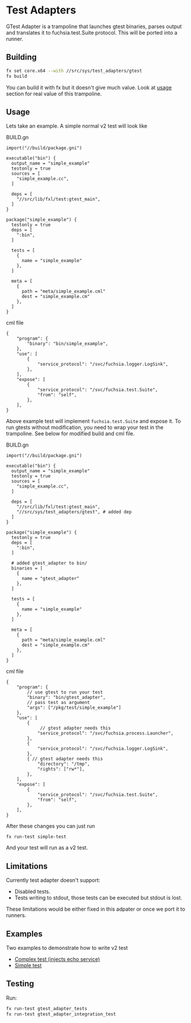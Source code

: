 
# Test Adapters

GTest Adapter is a trampoline that launches gtest binaries, parses output and
translates it to fuchsia.test.Suite protocol. This will be ported into a runner.

## Building

```bash
fx set core.x64 --with //src/sys/test_adapters/gtest
fx build
```

You can build it with fx but it doesn't give much value. Look at [usage](#usage)
section for real value of this trampoline.

## Usage

Lets take an example. A simple normal v2 test will look like

BUILD.gn
```gn
import("//build/package.gni")

executable("bin") {
  output_name = "simple_example"
  testonly = true
  sources = [
    "simple_example.cc",
  ]

  deps = [
    "//src/lib/fxl/test:gtest_main",
  ]
}

package("simple_example") {
  testonly = true
  deps = [
    ":bin",
  ]

  tests = [
    {
      name = "simple_example"
    },
  ]

  meta = [
    {
      path = "meta/simple_example.cml"
      dest = "simple_example.cm"
    },
  ]
}
```

cml file
```cml
{
    "program": {
        "binary": "bin/simple_example",
    },
    "use": [
        {
            "service_protocol": "/svc/fuchsia.logger.LogSink",
        },
    ],
    "expose": [
        {
            "service_protocol": "/svc/fuchsia.test.Suite",
            "from": "self",
        },
    ],
}
```

Above example test will implement `fuchsia.test.Suite` and expose it. To run
gtests without modification, you need to wrap your test in the trampoline. See
below for modified build and cml file.

BUILD.gn
```gn
import("//build/package.gni")

executable("bin") {
  output_name = "simple_example"
  testonly = true
  sources = [
    "simple_example.cc",
  ]

  deps = [
    "//src/lib/fxl/test:gtest_main",
    "//src/sys/test_adapters/gtest", # added dep
  ]
}

package("simple_example") {
  testonly = true
  deps = [
    ":bin",
  ]

  # added gtest_adapter to bin/
  binaries = [
    {
      name = "gtest_adapter"
    },
  ]

  tests = [
    {
      name = "simple_example"
    },
  ]

  meta = [
    {
      path = "meta/simple_example.cml"
      dest = "simple_example.cm"
    },
  ]
}
```

cml file

```cml
{
    "program": {
        // use gtest to run your test
        "binary": "bin/gtest_adapter",
        // pass test as argument
        "args": ["/pkg/test/simple_example"]
    },
    "use": [
        {
             // gtest adapter needs this
            "service_protocol": "/svc/fuchsia.process.Launcher",
        },
        {
            "service_protocol": "/svc/fuchsia.logger.LogSink",
        },
        { // gtest adapter needs this
            "directory": "/tmp",
            "rights": ["rw*"],
        },
    ],
    "expose": [
        {
            "service_protocol": "/svc/fuchsia.test.Suite",
            "from": "self",
        },
    ],
}
```


After these changes you can just run

```
fx run-test simple-test
```

And your test will run as a v2 test.

## Limitations

Currently test adapter doesn't support:

- Disabled tests.
- Tests writing to stdout, those tests can be executed but stdout is lost.

These limitations would be either fixed in this adpater or once we port it to
runners.

## Examples

Two examples to demonstrate how to write v2 test

- [Complex test (injects echo service)](tests/echo-example)
- [Simple test](tests/simple-example)


## Testing

Run:

```bash
fx run-test gtest_adapter_tests
fx run-test gtest_adapter_integration_test
```